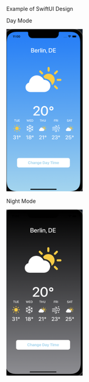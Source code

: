 Example of SwiftUI Design

Day Mode

<img src="https://github.com/IgorArkhipovP/WeatherApp/blob/main/WeatherAPP/WeatherAPP/Images/DayMode.png" width="200" >

Night Mode

<img src="https://github.com/IgorArkhipovP/WeatherApp/blob/main/WeatherAPP/WeatherAPP/Images/NightMode.png" width="200" >
